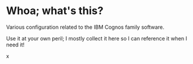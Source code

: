 # Whoa; what's this?

Various configuration related to the IBM Cognos family software.

Use it at your own peril; I mostly collect it here so I can reference it when I need it!

x
